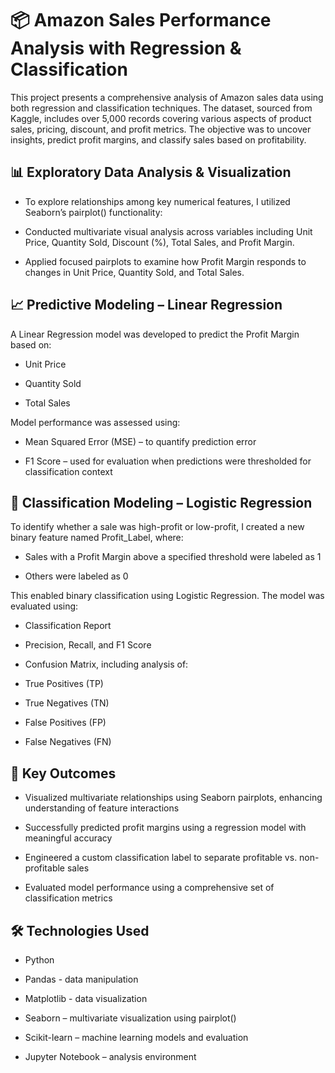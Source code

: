 # 📦 Amazon Sales Performance Analysis with Regression & Classification
This project presents a comprehensive analysis of Amazon sales data using both regression and classification techniques. The dataset, sourced from Kaggle, includes over 5,000 records covering various aspects of product sales, pricing, discount, and profit metrics. The objective was to uncover insights, predict profit margins, and classify sales based on profitability.

## 📊 Exploratory Data Analysis & Visualization
- To explore relationships among key numerical features, I utilized Seaborn’s pairplot() functionality:

- Conducted multivariate visual analysis across variables including Unit Price, Quantity Sold, Discount (%), Total Sales, and Profit Margin.

- Applied focused pairplots to examine how Profit Margin responds to changes in Unit Price, Quantity Sold, and Total Sales.

## 📈 Predictive Modeling – Linear Regression
A Linear Regression model was developed to predict the Profit Margin based on:

- Unit Price

- Quantity Sold

- Total Sales

Model performance was assessed using:

- Mean Squared Error (MSE) – to quantify prediction error

- F1 Score – used for evaluation when predictions were thresholded for classification context

## 🤖 Classification Modeling – Logistic Regression
To identify whether a sale was high-profit or low-profit, I created a new binary feature named Profit_Label, where:

- Sales with a Profit Margin above a specified threshold were labeled as 1

- Others were labeled as 0

This enabled binary classification using Logistic Regression. The model was evaluated using:

- Classification Report

- Precision, Recall, and F1 Score

- Confusion Matrix, including analysis of:

- True Positives (TP)

- True Negatives (TN)

- False Positives (FP)

- False Negatives (FN)

## 🎯 Key Outcomes
- Visualized multivariate relationships using Seaborn pairplots, enhancing understanding of feature interactions

- Successfully predicted profit margins using a regression model with meaningful accuracy

- Engineered a custom classification label to separate profitable vs. non-profitable sales

- Evaluated model performance using a comprehensive set of classification metrics

## 🛠️ Technologies Used
- Python

- Pandas -  data manipulation

- Matplotlib - data visualization

- Seaborn – multivariate visualization using pairplot()

- Scikit-learn – machine learning models and evaluation

- Jupyter Notebook – analysis environment

